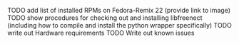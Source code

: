 TODO add list of installed RPMs on Fedora-Remix 22 (provide link to image)
TODO show procedures for checking out and installing libfreenect (including how to compile and install the python wrapper specifically)
TODO write out Hardware requirements 
TODO Write out known issues
